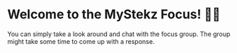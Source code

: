# Welcome to the MyStekz Focus! 🚀🤖

You can simply take a look around and chat with the focus group. The group might take some time to come up with a response.
